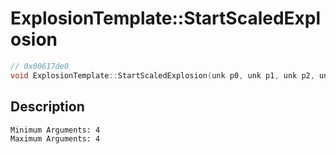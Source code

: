 # ExplosionTemplate::StartScaledExplosion
```c
// 0x00617de0
void ExplosionTemplate::StartScaledExplosion(unk p0, unk p1, unk p2, unk p3)
```
## Description
```
Minimum Arguments: 4
Maximum Arguments: 4
```
